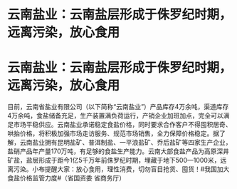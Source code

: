 # 云南盐业：云南盐层形成于侏罗纪时期，远离污染，放心食用

# 云南盐业：云南盐层形成于侏罗纪时期，远离污染，放心食用

目前，云南省盐业有限公司（以下简称“云南盐业”）产品库存4万余吨，渠道库存4万余吨，食盐储备充足，生产装置满负荷运行，产销企业加班加点，完全可以满足市场平稳供应。云南盐业承诺稳定食盐价格，同时要求合作客户不得囤积居奇、哄抬价格，将积极加强市场走访服务、规范市场销售，全力保障价格稳定。据了解，云南盐业拥有昆明盐矿、普洱制盐、一平浪盐矿、乔后盐矿等四家生产企业，盐硝产品年产量170万吨，有足够的食盐生产能力。云南大部食盐产品为高原深井矿盐，盐层形成于距今1亿5千万年前侏罗纪时期，埋藏于地下500—1000米，远离污染。小布提醒大家：放心食用，理性消费，切勿盲目抢货、囤货！#我国加大食盐价格监管力度#（省国资委
省商务厅）

